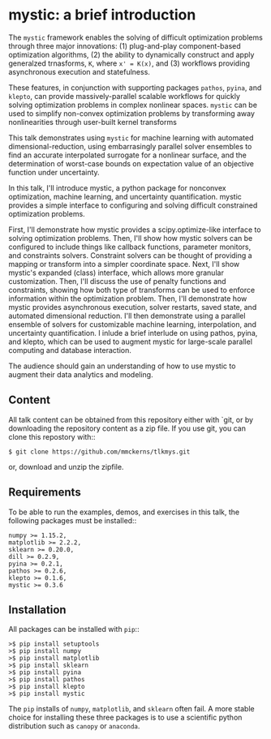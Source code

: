 mystic: a brief introduction
=============================

The `mystic` framework enables the solving of difficult optimization problems through three major innovations: (1) plug-and-play component-based optimization algorithms, (2) the ability to dynamically construct and apply generalzed trnasforms, `K`, where `x' = K(x)`, and (3) workflows providing asynchronous execution and statefulness.

These features, in conjunction with supporting packages `pathos`, `pyina`, and `klepto`, can provide massively-parallel scalable workflows for quickly solving optimization problems in complex nonlinear spaces. `mystic` can be used to simplify non-convex optimization problems by transforming away nonlinearities through user-built kernel transforms

This talk demonstrates using `mystic` for machine learning with automated dimensional-reduction, using embarrasingly parallel solver ensembles to find an accurate interpolated surrogate for a nonlinear surface, and the determination of worst-case bounds on expectation value of an objective function under uncertainty.


In this talk, I'll introduce mystic, a python package for nonconvex optimization, machine learning, and uncertainty quantification. mystic provides a simple interface to configuring and solving difficult constrained optimization problems.

First, I'll demonstrate how mystic provides a scipy.optimize-like interface to solving optimization problems. Then, I'll show how mystic solvers can be configured to include things like callback functions, parameter monitors, and constraints solvers. Constraint solvers can be thought of providing a mapping or transform into a simpler coordinate space. Next, I'll show mystic's expanded (class) interface, which allows more granular customization. Then, I'll discuss the use of penalty functions and constraints, showing how both type of transforms can be used to enforce information within the optimization problem. Then, I'll demonstrate how mystic provides asynchronous execution, solver restarts, saved state, and automated dimensional reduction.  I'll then demonstrate using a parallel ensemble of solvers for customizable machine learning, interpolation, and uncertainty quantification.  I inlude a brief interlude on using pathos, pyina, and klepto, which can be used to augment mystic for large-scale parallel computing and database interaction.

The audience should gain an understanding of how to use mystic to augment their data analytics and modeling.



Content
---------

All talk content can be obtained from this repository either with
`git, or by downloading the repository content as a zip file.  If you use
git, you can clone this repostory with::

    $ git clone https://github.com/mmckerns/tlkmys.git


or, download and unzip the zipfile.



Requirements
--------------

To be able to run the examples, demos, and exercises in this talk,
the following packages must be installed::

    numpy >= 1.15.2,
    matplotlib >= 2.2.2,
    sklearn >= 0.20.0,
    dill >= 0.2.9,
    pyina >= 0.2.1,
    pathos >= 0.2.6,
    klepto >= 0.1.6,
    mystic >= 0.3.6


Installation
--------------

All packages can be installed with `pip`::

    >$ pip install setuptools
    >$ pip install numpy
    >$ pip install matplotlib
    >$ pip install sklearn
    >$ pip install pyina
    >$ pip install pathos
    >$ pip install klepto
    >$ pip install mystic


The `pip` installs of `numpy`, `matplotlib`, and `sklearn` often fail.
A more stable choice for installing these three packages is to use a
scientific python distribution such as `canopy` or `anaconda`.

